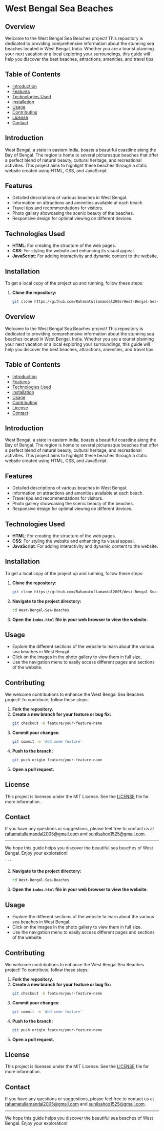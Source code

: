 # West Bengal Sea Beaches

## Overview

Welcome to the West Bengal Sea Beaches project! This repository is dedicated to providing comprehensive information about the stunning sea beaches located in West Bengal, India. Whether you are a tourist planning your next vacation or a local exploring your surroundings, this guide will help you discover the best beaches, attractions, amenities, and travel tips.

## Table of Contents

- [Introduction](#introduction)
- [Features](#features)
- [Technologies Used](#technologies-used)
- [Installation](#installation)
- [Usage](#usage)
- [Contributing](#contributing)
- [License](#license)
- [Contact](#contact)

## Introduction

West Bengal, a state in eastern India, boasts a beautiful coastline along the Bay of Bengal. The region is home to several picturesque beaches that offer a perfect blend of natural beauty, cultural heritage, and recreational activities. This project aims to highlight these beaches through a static website created using HTML, CSS, and JavaScript.

## Features

- Detailed descriptions of various beaches in West Bengal.
- Information on attractions and amenities available at each beach.
- Travel tips and recommendations for visitors.
- Photo gallery showcasing the scenic beauty of the beaches.
- Responsive design for optimal viewing on different devices.

## Technologies Used

- **HTML**: For creating the structure of the web pages.
- **CSS**: For styling the website and enhancing its visual appeal.
- **JavaScript**: For adding interactivity and dynamic content to the website.

## Installation

To get a local copy of the project up and running, follow these steps:

1. **Clone the repository:**
    ```sh
    git clone https://github.com/Rahamatullamandal2005/West-Bengal-Sea-Beaches.git

## Overview

Welcome to the West Bengal Sea Beaches project! This repository is dedicated to providing comprehensive information about the stunning sea beaches located in West Bengal, India. Whether you are a tourist planning your next vacation or a local exploring your surroundings, this guide will help you discover the best beaches, attractions, amenities, and travel tips.

## Table of Contents

- [Introduction](#introduction)
- [Features](#features)
- [Technologies Used](#technologies-used)
- [Installation](#installation)
- [Usage](#usage)
- [Contributing](#contributing)
- [License](#license)
- [Contact](#contact)

## Introduction

West Bengal, a state in eastern India, boasts a beautiful coastline along the Bay of Bengal. The region is home to several picturesque beaches that offer a perfect blend of natural beauty, cultural heritage, and recreational activities. This project aims to highlight these beaches through a static website created using HTML, CSS, and JavaScript.

## Features

- Detailed descriptions of various beaches in West Bengal.
- Information on attractions and amenities available at each beach.
- Travel tips and recommendations for visitors.
- Photo gallery showcasing the scenic beauty of the beaches.
- Responsive design for optimal viewing on different devices.

## Technologies Used

- **HTML**: For creating the structure of the web pages.
- **CSS**: For styling the website and enhancing its visual appeal.
- **JavaScript**: For adding interactivity and dynamic content to the website.

## Installation

To get a local copy of the project up and running, follow these steps:

1. **Clone the repository:**
    ```sh
    git clone https://github.com/Rahamatullamandal2005/West-Bengal-Sea-Beaches.git
    ```

2. **Navigate to the project directory:**
    ```sh
    cd West-Bengal-Sea-Beaches
    ```

3. **Open the `index.html` file in your web browser to view the website.**

## Usage

- Explore the different sections of the website to learn about the various sea beaches in West Bengal.
- Click on the images in the photo gallery to view them in full size.
- Use the navigation menu to easily access different pages and sections of the website.

## Contributing

We welcome contributions to enhance the West Bengal Sea Beaches project! To contribute, follow these steps:

1. **Fork the repository.**
2. **Create a new branch for your feature or bug fix:**
    ```sh
    git checkout -b feature/your-feature-name
    ```
3. **Commit your changes:**
    ```sh
    git commit -m 'Add some feature'
    ```
4. **Push to the branch:**
    ```sh
    git push origin feature/your-feature-name
    ```
5. **Open a pull request.**

## License

This project is licensed under the MIT License. See the [LICENSE](LICENSE) file for more information.

## Contact

If you have any questions or suggestions, please feel free to contact us at rahamatullamandal2005@gmail.com and sunilsahoo1525@gmail.com.

---

We hope this guide helps you discover the beautiful sea beaches of West Bengal. Enjoy your exploration!


    ```

2. **Navigate to the project directory:**
    ```sh
    cd West-Bengal-Sea-Beaches
    ```

3. **Open the `index.html` file in your web browser to view the website.**

## Usage

- Explore the different sections of the website to learn about the various sea beaches in West Bengal.
- Click on the images in the photo gallery to view them in full size.
- Use the navigation menu to easily access different pages and sections of the website.

## Contributing

We welcome contributions to enhance the West Bengal Sea Beaches project! To contribute, follow these steps:

1. **Fork the repository.**
2. **Create a new branch for your feature or bug fix:**
    ```sh
    git checkout -b feature/your-feature-name
    ```
3. **Commit your changes:**
    ```sh
    git commit -m 'Add some feature'
    ```
4. **Push to the branch:**
    ```sh
    git push origin feature/your-feature-name
    ```
5. **Open a pull request.**

## License

This project is licensed under the MIT License. See the [LICENSE](LICENSE) file for more information.

## Contact

If you have any questions or suggestions, please feel free to contact us at rahamatullamandal2005@gmail.com and sunilsahoo1525@gmail.com.

---

We hope this guide helps you discover the beautiful sea beaches of West Bengal. Enjoy your exploration!

